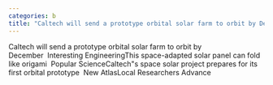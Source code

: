 ```yaml
---
categories: b
title: "Caltech will send a prototype orbital solar farm to orbit by December  Interesting Engineering"
---
```

Caltech will send a prototype orbital solar farm to orbit by December&nbsp;&nbsp;Interesting EngineeringThis space-adapted solar panel can fold like origami&nbsp;&nbsp;Popular ScienceCaltech"s space solar project prepares for its first orbital prototype&nbsp;&nbsp;New AtlasLocal Researchers Advance 